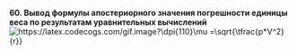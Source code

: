**60.	Вывод формулы апостериорного значения погрешности единицы веса по результатам уравнительных вычислений**  
<img src="https://latex.codecogs.com/gif.image?\dpi{110}\mu&space;=\sqrt{\tfrac{p*V^2}{r}}" title="https://latex.codecogs.com/gif.image?\dpi{110}\mu =\sqrt{\tfrac{p*V^2}{r}}" />
